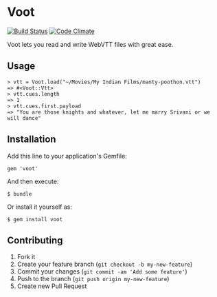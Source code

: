 # Voot

[![Build Status](https://travis-ci.org/minifast/voot.png)](https://travis-ci.org/minifast/voot) [![Code Climate](https://codeclimate.com/github/minifast/voot.png)](https://codeclimate.com/github/minifast/voot)

Voot lets you read and write WebVTT files with great ease.

## Usage

    > vtt = Voot.load("~/Movies/My Indian Films/manty-poothon.vtt")
    => #<Voot::Vtt>
    > vtt.cues.length
    => 1
    > vtt.cues.first.payload
    => "You are those knights and whatever, let me marry Srivani or we will dance"


## Installation

Add this line to your application's Gemfile:

    gem 'voot'

And then execute:

    $ bundle

Or install it yourself as:

    $ gem install voot

## Contributing

1. Fork it
2. Create your feature branch (`git checkout -b my-new-feature`)
3. Commit your changes (`git commit -am 'Add some feature'`)
4. Push to the branch (`git push origin my-new-feature`)
5. Create new Pull Request
